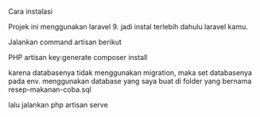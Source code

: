 Cara instalasi

Projek ini menggunakan laravel 9.
jadi instal terlebih dahulu laravel kamu.

Jalankan command artisan berikut

PHP artisan key:generate
composer install

karena databasenya tidak menggunakan migration, maka set databasenya pada env. menggunakan 
database yang saya buat di folder yang bernama resep-makanan-coba.sql

lalu jalankan php artisan serve